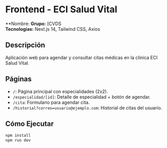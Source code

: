 # Frontend - ECI Salud Vital

**Nombre:
**Grupo:** [CVDS   
**Tecnologías:** Next.js 14, Tailwind CSS, Axios

## Descripción

Aplicación web para agendar y consultar citas médicas en la clínica ECI Salud Vital.

## Páginas

- `/`: Página principal con especialidades (2x2).
- `/especialidad/[id]`: Detalle de especialidad + botón de agendar.
- `/cita`: Formulario para agendar cita.
- `/historial?correo=usuario@ejemplo.com`: Historial de citas del usuario.




## Cómo Ejecutar

```bash
npm install
npm run dev
```

